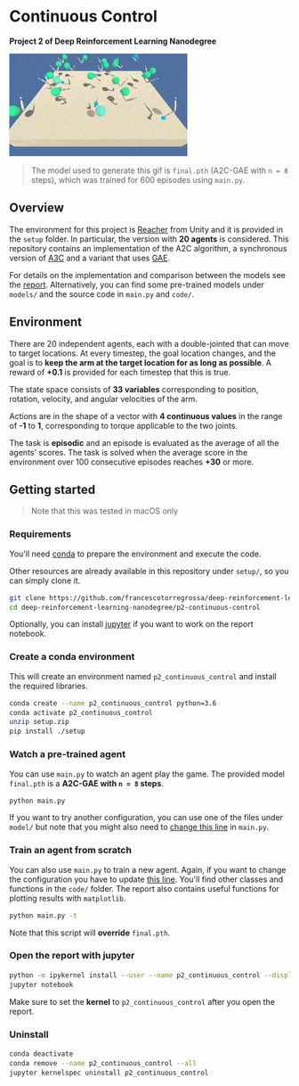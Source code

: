 # Continuous Control
**Project 2 of Deep Reinforcement Learning Nanodegree**

![](imgs/gif.gif)

> The model used to generate this gif is `final.pth` (A2C-GAE with `n = 8` steps), which was trained for 600 episodes using `main.py`.

## Overview

The environment for this project is [Reacher](https://github.com/udacity/deep-reinforcement-learning/tree/master/p2_continuous-control) from Unity and it is provided in the `setup` folder. In particular, the version with **20 agents** is considered. This repository contains an implementation of the A2C algorithm, a synchronous version of [A3C](https://web.stanford.edu/class/psych209/Readings/MnihEtAlHassibis15NatureControlDeepRL.pdf) and a variant that uses [GAE](https://arxiv.org/pdf/1506.02438.pdf).

For details on the implementation and comparison between the models see the [report](Report.ipynb). Alternatively, you can find some pre-trained models under `models/` and the source code in `main.py` and `code/`.

## Environment

There are 20 independent agents, each with a double-jointed that can move to target locations. At every timestep, the goal location changes, and the goal is to **keep the arm at the target location for as long as possible**. A reward of **+0.1** is provided for each timestep that this is true.

The state space consists of **33 variables** corresponding to position, rotation, velocity, and angular velocities of the arm. 

Actions are in the shape of a vector with **4 continuous values** in the range of **-1** to **1**, corresponding to torque applicable to the two joints.

The task is **episodic** and an episode is evaluated as the average of all the agents' scores. The task is solved when the average score in the environment over 100 consecutive episodes reaches **+30** or more.

## Getting started

> Note that this was tested in macOS only

### Requirements

You'll need [conda](https://docs.conda.io/en/latest/) to prepare the environment and execute the code. 

Other resources are already available in this repository under `setup/`, so you can simply clone it.

```bash
git clone https://github.com/francescotorregrossa/deep-reinforcement-learning-nanodegree.git
cd deep-reinforcement-learning-nanodegree/p2-continuous-control
```

Optionally, you can install [jupyter](https://jupyter.org) if you want to work on the report notebook.

### Create a conda environment

This will create an environment named `p2_continuous_control` and install the required libraries.

```bash
conda create --name p2_continuous_control python=3.6
conda activate p2_continuous_control
unzip setup.zip
pip install ./setup
```

### Watch a pre-trained agent

You can use `main.py` to watch an agent play the game. The provided model `final.pth` is a **A2C-GAE with `n = 8` steps**.

```bash
python main.py
```

If you want to try another configuration, you can use one of the files under `model/` but note that you might also need to [change this line]() in `main.py`.

### Train an agent from scratch

You can also use `main.py` to train a new agent. Again, if you want to change the configuration you have to update [this line](). You'll find other classes and functions in the `code/` folder. The report also contains useful functions for plotting results with `matplotlib`.

```bash
python main.py -t
```

Note that this script will **override** `final.pth`.

### Open the report with jupyter

```bash
python -m ipykernel install --user --name p2_continuous_control --display-name "p2_continuous_control"
jupyter notebook
```

Make sure to set the **kernel** to `p2_continuous_control` after you open the report.

### Uninstall

```bash
conda deactivate
conda remove --name p2_continuous_control --all
jupyter kernelspec uninstall p2_continuous_control
```
